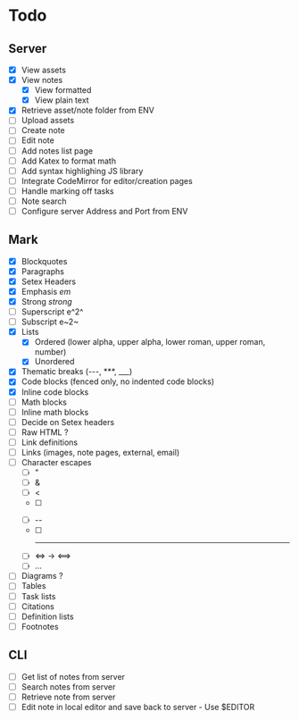 # Todo
## Server
 * [x] View assets
 * [x] View notes
   * [x] View formatted
   * [x] View plain text
 * [x] Retrieve asset/note folder from ENV
 * [ ] Upload assets
 * [ ] Create note
 * [ ] Edit note
 * [ ] Add notes list page
 * [ ] Add Katex to format math
 * [ ] Add syntax highlighing JS library
 * [ ] Integrate CodeMirror for editor/creation pages
 * [ ] Handle marking off tasks
 * [ ] Note search
 * [ ] Configure server Address and Port from ENV

## Mark
 * [x] Blockquotes
 * [x] Paragraphs
 * [x] Setex Headers
 * [x] Emphasis  _em_
 * [x] Strong *strong*
 * [ ] Superscript e^2^
 * [ ] Subscript e~2~
 * [x] Lists
   * [x] Ordered (lower alpha, upper alpha, lower roman, upper roman, number)
   * [x] Unordered
 * [x] Thematic breaks (---, ***, ___)
 * [x] Code blocks (fenced only, no indented code blocks)
 * [x] Inline code blocks
 * [ ] Math blocks
 * [ ] Inline math blocks
 * [ ] Decide on Setex headers
 * [ ] Raw HTML ?
 * [ ] Link definitions
 * [ ] Links (images, note pages, external, email)
 * [ ] Character escapes
   * [ ] "
   * [ ] &
   * [ ] <
   * [ ] >
   * [ ] --
   * [ ] ---
   * [ ] <=> -> &DoubleLongLeftRightArrow;
   * [ ] ...
 * [ ] Diagrams ?
 * [ ] Tables
 * [ ] Task lists
 * [ ] Citations
 * [ ] Definition lists
 * [ ] Footnotes

## CLI
 * [ ] Get list of notes from server
 * [ ] Search notes from server
 * [ ] Retrieve note from server
 * [ ] Edit note in local editor and save back to server
       - Use $EDITOR
